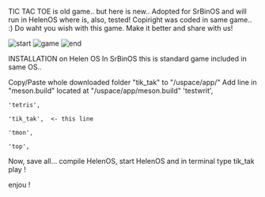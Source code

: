 TIC TAC TOE is old game..
but here is new..
Adopted for SrBinOS and will run in HelenOS where is, also, tested!
Copiright was coded in same game.. :)
Do waht you wish with this game.
Make it better and share with us!

![start](https://github.com/user-attachments/assets/c9e53eb6-3aab-4313-b2f9-81e6f3298f3f)
![game](https://github.com/user-attachments/assets/1928effa-dacd-4ba9-8da3-6c109a0d15ef)
![end](https://github.com/user-attachments/assets/cb0a2630-2588-4beb-a83e-693e5eca51d8)

 INSTALLATION on Helen OS
 In SrBinOS this is standard game included in same OS..

 Copy/Paste whole  downloaded folder "tik_tak" to "/uspace/app/"
 Add line in "meson.build" located at "/uspace/app/meson.build"
	'testwrit',
 
	'tetris',
 
	'tik_tak',  <- this line
 
	'tmon',
 
	'top',
 
Now, save all... compile HelenOS, start HelenOS and in terminal type tik_tak
play !

enjou !


